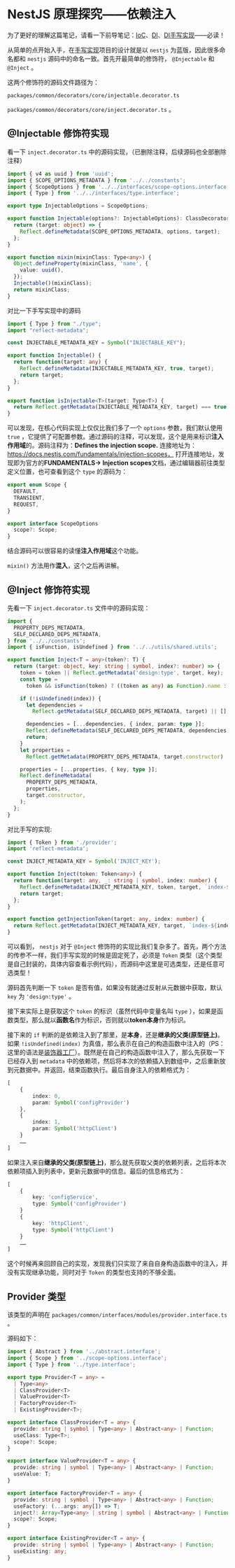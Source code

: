 # NestJS 原理探究——依赖注入

为了更好的理解这篇笔记，请看一下前导笔记：[IoC](../../../../程序设计/架构思想/Ioc/README.md)、[DI](../../../../程序设计/架构思想/DI/README.md)、[DI手写实现](../../../../程序设计/架构思想/DI/手写实现.md)——必读！

从简单的点开始入手，在[手写实现](../../../../程序设计/架构思想/DI/手写实现.md)项目的设计就是以 `nestjs` 为蓝版，因此很多命名都和 `nestjs` 源码中的命名一致。首先开最简单的修饰符， `@Injectable` 和 `@Inject` 。

这两个修饰符的源码文件路径为： 

 `packages/common/decorators/core/injectable.decorator.ts`

`packages/common/decorators/core/inject.decorator.ts` 。

## @Injectable 修饰符实现

看一下 `inject.decorator.ts` 中的源码实现，（已删除注释，后续源码也全部删除注释）

``` typescript
import { v4 as uuid } from 'uuid';
import { SCOPE_OPTIONS_METADATA } from '../../constants';
import { ScopeOptions } from '../../interfaces/scope-options.interface';
import { Type } from '../../interfaces/type.interface';

export type InjectableOptions = ScopeOptions;

export function Injectable(options?: InjectableOptions): ClassDecorator {
  return (target: object) => {
    Reflect.defineMetadata(SCOPE_OPTIONS_METADATA, options, target);
  };
}

export function mixin(mixinClass: Type<any>) {
  Object.defineProperty(mixinClass, 'name', {
    value: uuid(),
  });
  Injectable()(mixinClass);
  return mixinClass;
}
```

对比一下手写实现中的源码

``` typescript
import { Type } from "./type";
import "reflect-metadata";

const INJECTABLE_METADATA_KEY = Symbol("INJECTABLE_KEY");

export function Injectable() {
  return function(target: any) {
    Reflect.defineMetadata(INJECTABLE_METADATA_KEY, true, target);
    return target;
  };
}

export function isInjectable<T>(target: Type<T>) {
  return Reflect.getMetadata(INJECTABLE_METADATA_KEY, target) === true;
}
```

可以发现，在核心代码实现上仅仅比我们多了一个 `options` 参数，我们默认使用 `true` ，它提供了可配置参数。通过源码的注释，可以发现，这个是用来标识**注入作用域**的。源码注释为：**Defines the injection scope.** 连接地址为：https://docs.nestjs.com/fundamentals/injection-scopes， 打开连接地址，发现即为官方的**FUNDAMENTALS-> Injection scopes**文档，通过编辑器前往类型定义位置，也可查看到这个 `type` 的源码为：

``` typescript
export enum Scope {
  DEFAULT,
  TRANSIENT,
  REQUEST,
}

export interface ScopeOptions 
  scope?: Scope;
}
```

结合源码可以很容易的读懂**注入作用域**这个功能。

`mixin()` 方法用作**混入**，这个之后再讲解。

## @Inject 修饰符实现

先看一下 `inject.decorator.ts` 文件中的源码实现：

``` typescript
import {
  PROPERTY_DEPS_METADATA,
  SELF_DECLARED_DEPS_METADATA,
} from '../../constants';
import { isFunction, isUndefined } from '../../utils/shared.utils';

export function Inject<T = any>(token?: T) {
  return (target: object, key: string | symbol, index?: number) => {
    token = token || Reflect.getMetadata('design:type', target, key);
    const type =
      token && isFunction(token) ? ((token as any) as Function).name : token;

    if (!isUndefined(index)) {
      let dependencies =
        Reflect.getMetadata(SELF_DECLARED_DEPS_METADATA, target) || [];

      dependencies = [...dependencies, { index, param: type }];
      Reflect.defineMetadata(SELF_DECLARED_DEPS_METADATA, dependencies, target);
      return;
    }
    let properties =
      Reflect.getMetadata(PROPERTY_DEPS_METADATA, target.constructor) || [];

    properties = [...properties, { key, type }];
    Reflect.defineMetadata(
      PROPERTY_DEPS_METADATA,
      properties,
      target.constructor,
    );
  };
}
```

对比手写的实现:

``` typescript
import { Token } from './provider';
import 'reflect-metadata';

const INJECT_METADATA_KEY = Symbol('INJECT_KEY');

export function Inject(token: Token<any>) {
  return function(target: any, _: string | symbol, index: number) {
    Reflect.defineMetadata(INJECT_METADATA_KEY, token, target, `index-${index}`);
    return target;
  };
}

export function getInjectionToken(target: any, index: number) {
  return Reflect.getMetadata(INJECT_METADATA_KEY, target, `index-${index}`) as Token<any> | undefined;
}
```

可以看到， `nestjs` 对于 `@Inject` 修饰符的实现比我们复杂多了。首先，两个方法的传参不一样，我们手写实现的时候是固定死了，必须是 `Token` 类型（这个类型是自己封装的，具体内容查看示例代码），而源码中这里是可选类型，还是任意可选类型！

源码首先判断一下 `token` 是否有值，如果没有就通过反射从元数据中获取，默认 `key` 为 `'design:type'` 。

接下来实际上是获取这个 `token` 的标识（虽然代码中变量名叫 `type` ），如果是函数类型，那么就以**函数名**作为标识，否则就以**token本身**作为标识。

接下来的 `if` 判断的是依赖注入到了那里，是**本身**，还是**继承的父类(原型链上)**。如果 `!isUndefined(index)` 为真值，那么表示在自己的构造函数中注入的（PS：这里的语法是[装饰器工厂](../../../../编程语言/TypeScript/基础篇/装饰器/装饰器工厂与组合.md)）。既然是在自己的构造函数中注入了，那么先获取一下已经存入到 `metadata` 中的依赖项，然后将本次的依赖插入到数组中，之后重新放到元数据中。并返回，结束函数执行。最后自身注入的依赖格式为：

``` typescript
[
    {
        index: 0,
        param: Symbol('configProvider')
    },
    {
        index: 1,
        param: Symbol('httpClient')
    }
    ……
]
```

如果注入来自**继承的父类(原型链上)**，那么就先获取父类的依赖列表，之后将本次依赖项插入到列表中，更新元数据中的信息。最后的信息格式为：

``` typescript
[
    {
        key: 'configService',
        type: Symbol('configProvider')
    }
    {
        key: 'httpClient',
        type: Symbol('httpClient')
    }
    ……
]
```

这个时候再来回顾自己的实现，发现我们只实现了来自自身构造函数中的注入，并没有实现继承功能，同时对于 `Token` 的类型也支持的不够全面。

## Provider 类型

该类型的声明在 `packages/common/interfaces/modules/provider.interface.ts` 。

源码如下：

``` typescript
import { Abstract } from '../abstract.interface';
import { Scope } from '../scope-options.interface';
import { Type } from '../type.interface';

export type Provider<T = any> =
  | Type<any>
  | ClassProvider<T>
  | ValueProvider<T>
  | FactoryProvider<T>
  | ExistingProvider<T>;

export interface ClassProvider<T = any> {
  provide: string | symbol | Type<any> | Abstract<any> | Function;
  useClass: Type<T>;
  scope?: Scope;
}

export interface ValueProvider<T = any> {
  provide: string | symbol | Type<any> | Abstract<any> | Function;
  useValue: T;
}

export interface FactoryProvider<T = any> {
  provide: string | symbol | Type<any> | Abstract<any> | Function;
  useFactory: (...args: any[]) => T;
  inject?: Array<Type<any> | string | symbol | Abstract<any> | Function>;
  scope?: Scope;
}

export interface ExistingProvider<T = any> {
  provide: string | symbol | Type<any> | Abstract<any> | Function;
  useExisting: any;
}
```
